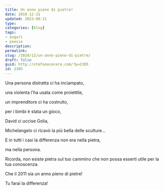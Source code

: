 ```yaml
---
title: Un anno pieno di pietre!
date: 2010-12-31
updated: 2023-08-21
type: 
categories: [blog]
tags:
- auguri
- poesia
description: 
permalink: 
slug: /2010/12/un-anno-pieno-di-pietre/
draft: false
guid: http://stefanocecere.com/?p=2305
id: 2305
---
```


Una persona distratta ci ha inciampato,
  
una violenta l'ha usata come proiettile,
  
un imprenditore ci ha costruito,
  
per i bimbi è stata un gioco,
  
David ci uccise Golia,
  
Michelangelo ci ricavò la più bella delle sculture…

E in tutti i casi la differenza non era nella pietra,
  
ma nella persona.

Ricorda, non esiste pietra sul tuo cammino che non possa esserti utile per la tua conoscenza.

Che il 2011 sia un anno pieno di pietre!

Tu farai la differenza!